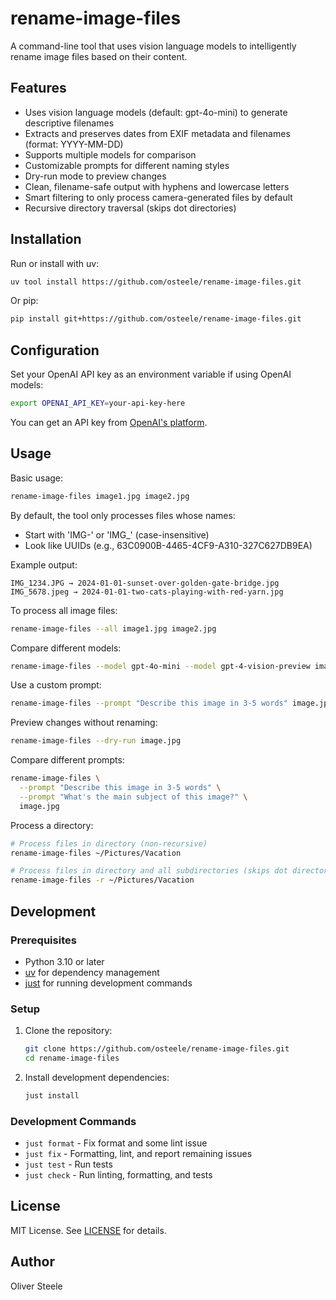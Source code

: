 # rename-image-files

A command-line tool that uses vision language models to intelligently rename image files based on their content.

## Features

- Uses vision language models (default: gpt-4o-mini) to generate descriptive filenames
- Extracts and preserves dates from EXIF metadata and filenames (format: YYYY-MM-DD)
- Supports multiple models for comparison
- Customizable prompts for different naming styles
- Dry-run mode to preview changes
- Clean, filename-safe output with hyphens and lowercase letters
- Smart filtering to only process camera-generated files by default
- Recursive directory traversal (skips dot directories)

## Installation

Run or install with uv:

```bash
uv tool install https://github.com/osteele/rename-image-files.git
```

Or pip:

```bash
pip install git+https://github.com/osteele/rename-image-files.git
```

## Configuration

Set your OpenAI API key as an environment variable if using OpenAI models:

```bash
export OPENAI_API_KEY=your-api-key-here
```

You can get an API key from [OpenAI's platform](https://platform.openai.com/api-keys).

## Usage

Basic usage:

```bash
rename-image-files image1.jpg image2.jpg
```

By default, the tool only processes files whose names:
- Start with 'IMG-' or 'IMG_' (case-insensitive)
- Look like UUIDs (e.g., 63C0900B-4465-4CF9-A310-327C627DB9EA)

Example output:
```
IMG_1234.JPG → 2024-01-01-sunset-over-golden-gate-bridge.jpg
IMG_5678.jpeg → 2024-01-01-two-cats-playing-with-red-yarn.jpg
```

To process all image files:

```bash
rename-image-files --all image1.jpg image2.jpg
```

Compare different models:

```bash
rename-image-files --model gpt-4o-mini --model gpt-4-vision-preview image.jpg
```

Use a custom prompt:

```bash
rename-image-files --prompt "Describe this image in 3-5 words" image.jpg
```

Preview changes without renaming:

```bash
rename-image-files --dry-run image.jpg
```

Compare different prompts:

```bash
rename-image-files \
  --prompt "Describe this image in 3-5 words" \
  --prompt "What's the main subject of this image?" \
  image.jpg
```

Process a directory:

```bash
# Process files in directory (non-recursive)
rename-image-files ~/Pictures/Vacation

# Process files in directory and all subdirectories (skips dot directories)
rename-image-files -r ~/Pictures/Vacation
```

## Development

### Prerequisites

- Python 3.10 or later
- [uv](https://github.com/astral-sh/uv) for dependency management
- [just](https://github.com/casey/just) for running development commands

### Setup

1. Clone the repository:
   ```bash
   git clone https://github.com/osteele/rename-image-files.git
   cd rename-image-files
   ```

2. Install development dependencies:
   ```bash
   just install
   ```

### Development Commands

- `just format` - Fix format and some lint issue
- `just fix` - Formatting, lint, and report remaining issues
- `just test` - Run tests
- `just check` - Run linting, formatting, and tests

## License

MIT License. See [LICENSE](LICENSE) for details.

## Author

Oliver Steele
